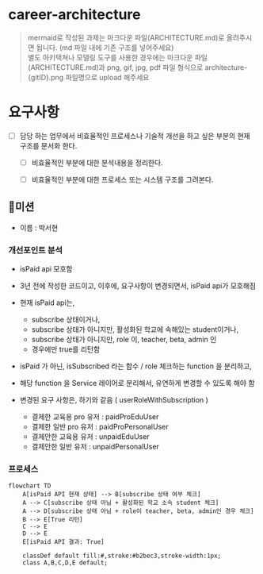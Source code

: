 # career-architecture
> mermaid로 작성된 과제는 마크다운 파일(ARCHITECTURE.md)로 올려주시면 됩니다. (md 파일 내에 기존 구조를 넣어주세요)<br>
> 별도 아키택쳐나 모델링 도구를 사용한 경우에는 마크다운 파일(ARCHITECTURE.md)과 png, gif, jpg, pdf 파일 형식으로 architecture-{gitID}.png 파일명으로 upload 해주세요

# 요구사항

- [ ] 담당 하는 업무에서 비효율적인 프로세스나 기술적 개선을 하고 싶은 부분의 현재 구조를 문서화 한다.
    - [ ] 비효율적인 부분에 대한 분석내용을 정리한다.
    - [ ] 비효율적인 부분에 대한 프로세스 또는 시스템 구조를 그려본다.


## 🚀미션

- 이름 : 박서현

### 개선포인트 분석

- isPaid api 모호함
- 3년 전에 작성한 코드이고, 이후에, 요구사항이 변경되면서, isPaid api가 모호해짐
- 현재 isPaid api는,
    - subscribe 상태이거나,
    - subscribe 상태가 아니지만, 활성화된 학교에 속해있는 student이거나,
    - subscribe 상태가 아니지만, role 이, teacher, beta, admin 인 
    - 경우에만 true를 리턴함

- isPaid 가 아닌, isSubscribed 라는 함수 / role 체크하는 function 을 분리하고,
- 해당 function 을 Service 레이어로 분리해서, 유연하게 변경할 수 있도록 해야 함
- 변경된 요구 사항은, 하기와 같음 ( userRoleWithSubscription )
    - 결제한 교육용 pro 유저 : paidProEduUser
    - 결제한 일반 pro 유저 : paidProPersonalUser
    - 결제안한 교육용 유저 : unpaidEduUser
    - 결제안한 일반 유저 : unpaidPersonalUser

### 프로세스

```mermaid
flowchart TD
    A[isPaid API 현재 상태] --> B[subscribe 상태 여부 체크]
    A --> C[subscribe 상태 아님 + 활성화된 학교 소속 student 체크]
    A --> D[subscribe 상태 아님 + role이 teacher, beta, admin인 경우 체크]
    B --> E[True 리턴]
    C --> E
    D --> E
    E[isPaid API 결과: True]

    classDef default fill:#,stroke:#b2bec3,stroke-width:1px;
    class A,B,C,D,E default;

```
